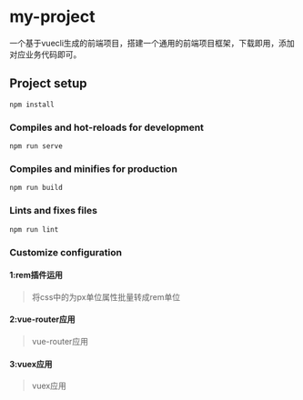 # my-project
一个基于vuecli生成的前端项目，搭建一个通用的前端项目框架，下载即用，添加对应业务代码即可。
## Project setup
```
npm install
```

### Compiles and hot-reloads for development
```
npm run serve
```

### Compiles and minifies for production
```
npm run build
```

### Lints and fixes files
```
npm run lint
```

### Customize configuration

#### 1:rem插件运用

>将css中的为px单位属性批量转成rem单位

#### 2:vue-router应用

>vue-router应用

#### 3:vuex应用

>vuex应用